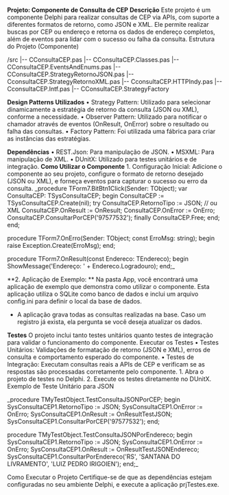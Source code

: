 **Projeto: Componente de Consulta de CEP**
**Descrição**
Este projeto é um componente Delphi para realizar consultas de CEP via APIs, com suporte a diferentes formatos de retorno, como JSON e XML. Ele permite realizar buscas por CEP ou endereço e retorna os dados de endereço completos, além de eventos para lidar com o sucesso ou falha da consulta.
Estrutura do Projeto (Componente)

/src
  |-- CConsultaCEP.pas
  |-- CConsultaCEP.Classes.pas
  |-- CConsultaCEP.EventsAndEnums.pas
  |-- CConsultaCEP.StrategyRetornoJSON.pas
  |-- CconsultaCEP.StrategyRetornoXML.pas
  |-- CconsultaCEP.HTTPIndy.pas
  |-- CconsultaCEP.Intf.pas
  |-- CConsultaCEP.StrategyFactory


**Design Patterns Utilizados**
    • Strategy Pattern: Utilizado para selecionar dinamicamente a estratégia de retorno da consulta (JSON ou XML), conforme a necessidade.
    • Observer Pattern: Utilizado para notificar o chamador através de eventos (OnResult, OnError) sobre o resultado ou falha das consultas.
    • Factory Pattern:  Foi utilizada uma fábrica para criar as instâncias das estratégias.

**Dependências**
    • REST.Json: Para manipulação de JSON.
    • MSXML: Para manipulação de XML. 
    • DUnitX: Utilizado para testes unitários e de integração.
**Como Utilizar o Componente**
    1. Configuração Inicial: Adicione o componente ao seu projeto, configure o formato de retorno desejado (JSON ou XML), e forneça eventos para capturar o sucesso ou erro da consulta.
_procedure TForm7.BitBtn1Click(Sender: TObject);
var
  ConsultaCEP: TSysConsultaCEP;
begin
  ConsultaCEP := TSysConsultaCEP.Create(nil);
  try
    ConsultaCEP.RetornoTipo := JSON;  // ou XML
    ConsultaCEP.OnResult := OnResult;
    ConsultaCEP.OnError  := OnErro;
    ConsultaCEP.ConsultarPorCEP('97577532');
  finally
    ConsultaCEP.Free;
  end;
end;

procedure TForm7.OnErro(Sender: TObject; const ErroMsg: string);
begin
  raise Exception.Create(ErroMsg);
end;

procedure TForm7.OnResult(const Endereco: TEndereco);
begin
  ShowMessage('Endereço: ' + Endereco.Logradouro);
end;_

**2. Aplicação de Exemplo: **
Na pasta App, você encontrará uma aplicação de exemplo que demonstra como utilizar o componente. Esta aplicação utiliza o SQLite como banco de dados e inclui um arquivo config.ini para definir o local da base de dados. 
- A aplicação grava todas as consultas realizadas na base. Caso um registro já exista, ela pergunta se você deseja atualizar os dados. 

**Testes**
O projeto inclui tanto testes unitários quanto testes de integração para validar o funcionamento do componente.
Executar os Testes
    • Testes Unitários: Validações de formatação de retorno (JSON e XML), erros de consulta e comportamento esperado do componente.
    • Testes de Integração: Executam consultas reais a APIs de CEP e verificam se as respostas são processadas corretamente pelo componente.
    1. Abra o projeto de testes no Delphi.
    2. Execute os testes diretamente no DUnitX.
Exemplo de Teste Unitário para JSON

_procedure TMyTestObject.TestConsultaJSONPorCEP;
begin
  SysConsultaCEP1.RetornoTipo := JSON;
  SysConsultaCEP1.OnError := OnErro;
  SysConsultaCEP1.OnResult := OnResultTestJSON;
  SysConsultaCEP1.ConsultarPorCEP('97577532');
end;

procedure TMyTestObject.TestConsultaJSONPorEndereco;
begin
  SysConsultaCEP1.RetornoTipo := JSON;
  SysConsultaCEP1.OnError := OnErro;
  SysConsultaCEP1.OnResult := OnResultTestJSONEndereco;
  SysConsultaCEP1.ConsultarPorEndereco('RS', 'SANTANA DO LIVRAMENTO', 'LUIZ PEDRO IRIGOIEN');
end;_

Como Executar o Projeto
Certifique-se de que as dependências estejam configuradas no seu ambiente Delphi, e execute a aplicação prjTestes.exe.
